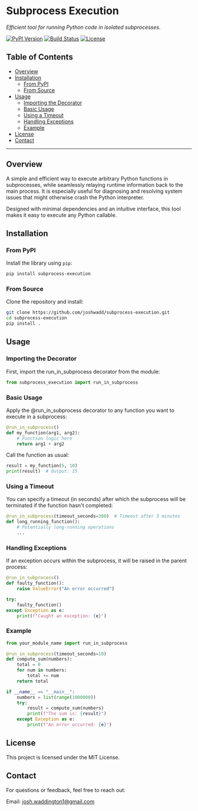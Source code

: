 # Subprocess Execution

*Efficient tool for running Python code in isolated subprocesses.*

[![PyPI Version](https://img.shields.io/pypi/v/your-library-name.svg)](https://pypi.org/project/your-library-name/)
[![Build Status](https://github.com/joshwadd/subprocess-execution/actions/workflows/ci.yml/badge.svg)](https://github.com/joshwadd/subprocess-execution/actions)
[![License](https://img.shields.io/github/license/joshwadd/subprocess-execution?cacheSeconds=60)](https://github.com/joshwadd/subprocess-execution/blob/main/LICENSE)

## Table of Contents

- [Overview](#overview)
- [Installation](#installation)
  - [From PyPI](#from-pypi)
  - [From Source](#from-source)
- [Usage](#usage)
  - [Importing the Decorator](#importing-the-decorator)
  - [Basic Usage](#basic-usage)
  - [Using a Timeout](#using-a-timeout)
  - [Handling Exceptions](#handling-exceptions)
  - [Example](#example)
- [License](#license)
- [Contact](#contact)

---

## Overview

A simple and efficient way to execute arbitrary Python functions in subprocesses, while seamlessly relaying runtime information back to the main process. It is especially useful for diagnosing and resolving system issues that might otherwise crash the Python interpreter.

Designed with minimal dependencies and an intuitive interface, this tool makes it easy to execute any Python callable.


## Installation

### From PyPI

Install the library using `pip`:

```bash
pip install subprocess-execution
```

### From Source

Clone the repository and install:

```bash
git clone https://github.com/joshwadd/subprocess-execution.git
cd subprocess-execution
pip install .
```

## Usage

### Importing the Decorator

First, import the run_in_subprocess decorator from the module:

```python
from subprocess_execution import run_in_subprocess

```

### Basic Usage

Apply the @run_in_subprocess decorator to any function you want to execute in a subprocess:

```python
@run_in_subprocess()
def my_function(arg1, arg2):
    # Function logic here
    return arg1 + arg2
```

Call the function as usual:

```python
result = my_function(5, 10)
print(result)  # Output: 15
```

### Using a Timeout

You can specify a timeout (in seconds) after which the subprocess will be terminated if the function hasn't completed:

```python
@run_in_subprocess(timeout_seconds=300)  # Timeout after 5 minutes
def long_running_function():
    # Potentially long-running operations
    ...
```

### Handling Exceptions
If an exception occurs within the subprocess, it will be raised in the parent process:

```python
@run_in_subprocess()
def faulty_function():
    raise ValueError("An error occurred")

try:
    faulty_function()
except Exception as e:
    print(f"Caught an exception: {e}")
```

### Example

```python
from your_module_name import run_in_subprocess

@run_in_subprocess(timeout_seconds=10)
def compute_sum(numbers):
    total = 0
    for num in numbers:
        total += num
    return total

if __name__ == "__main__":
    numbers = list(range(1000000))
    try:
        result = compute_sum(numbers)
        print(f"The sum is: {result}")
    except Exception as e:
        print(f"An error occurred: {e}")

```

## License

This project is licensed under the MIT License.


## Contact

For questions or feedback, feel free to reach out:

Email: josh.waddington1@gmail.com










